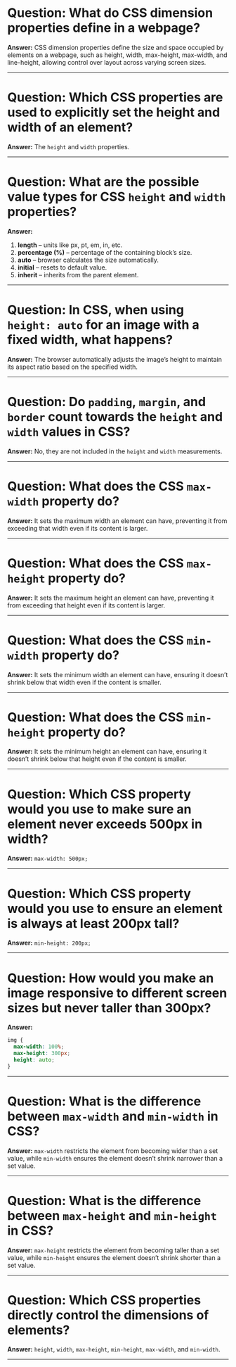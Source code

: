 # Question: What do CSS dimension properties define in a webpage?

**Answer:** CSS dimension properties define the size and space occupied by elements on a webpage, such as height, width, max-height, max-width, and line-height, allowing control over layout across varying screen sizes.

---

# Question: Which CSS properties are used to explicitly set the height and width of an element?

**Answer:** The `height` and `width` properties.

---

# Question: What are the possible value types for CSS `height` and `width` properties?

**Answer:**

1. **length** – units like px, pt, em, in, etc.
2. **percentage (%)** – percentage of the containing block’s size.
3. **auto** – browser calculates the size automatically.
4. **initial** – resets to default value.
5. **inherit** – inherits from the parent element.

---

# Question: In CSS, when using `height: auto` for an image with a fixed width, what happens?

**Answer:** The browser automatically adjusts the image’s height to maintain its aspect ratio based on the specified width.

---

# Question: Do `padding`, `margin`, and `border` count towards the `height` and `width` values in CSS?

**Answer:** No, they are not included in the `height` and `width` measurements.

---

# Question: What does the CSS `max-width` property do?

**Answer:** It sets the maximum width an element can have, preventing it from exceeding that width even if its content is larger.

---

# Question: What does the CSS `max-height` property do?

**Answer:** It sets the maximum height an element can have, preventing it from exceeding that height even if its content is larger.

---

# Question: What does the CSS `min-width` property do?

**Answer:** It sets the minimum width an element can have, ensuring it doesn’t shrink below that width even if the content is smaller.

---

# Question: What does the CSS `min-height` property do?

**Answer:** It sets the minimum height an element can have, ensuring it doesn’t shrink below that height even if the content is smaller.

---

# Question: Which CSS property would you use to make sure an element never exceeds 500px in width?

**Answer:** `max-width: 500px;`

---

# Question: Which CSS property would you use to ensure an element is always at least 200px tall?

**Answer:** `min-height: 200px;`

---

# Question: How would you make an image responsive to different screen sizes but never taller than 300px?

**Answer:**

```css
img {
  max-width: 100%;
  max-height: 300px;
  height: auto;
}
```

---

# Question: What is the difference between `max-width` and `min-width` in CSS?

**Answer:** `max-width` restricts the element from becoming wider than a set value, while `min-width` ensures the element doesn’t shrink narrower than a set value.

---

# Question: What is the difference between `max-height` and `min-height` in CSS?

**Answer:** `max-height` restricts the element from becoming taller than a set value, while `min-height` ensures the element doesn’t shrink shorter than a set value.

---

# Question: Which CSS properties directly control the dimensions of elements?

**Answer:** `height`, `width`, `max-height`, `min-height`, `max-width`, and `min-width`.

---

